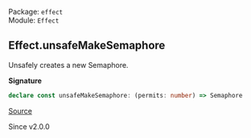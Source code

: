 Package: `effect`<br />
Module: `Effect`<br />

## Effect.unsafeMakeSemaphore

Unsafely creates a new Semaphore.

**Signature**

```ts
declare const unsafeMakeSemaphore: (permits: number) => Semaphore
```

[Source](https://github.com/Effect-TS/effect/tree/main/packages/effect/src/Effect.ts#L11756)

Since v2.0.0